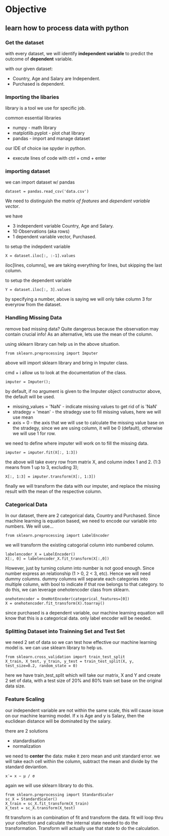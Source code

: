 # Objective
## learn how to process data with python

### Get the dataset
with every dataset, we will identify **independent variable** to predict the outcome of **dependent** variable. 

with our given dataset:
* Country, Age and Salary are Independent. 
* Purchased is dependent. 

### Importing the libaries
library is a tool we use for specific job.

common essential libraries
* numpy - math library
* matplotlib.pyplot - plot chat library
* pandas - import and manage dataset

our IDE of choice ise spyder in python. 
* execute lines of code with ctrl + cmd + enter

### importing dataset
we can import dataset w/ pandas

    dataset = pandas.read_csv('data.csv')

We need to distinguish the *matrix of features* and *dependent variable vector*. 

we have 
* 3 independent variable Country, Age and Salary.
* 10 Observations (aka rows)
* 1 dependent variable vector, Purchased. 

to setup the indepdent variable

    X = dataset.iloc[:, :-1].values

iloc[lines, columns], we are taking everything for lines, but skipping the last column. 

to setup the dependent variable

    Y = dataset.iloc[:, 3].values

by specifying a number, above is saying we will only take column 3 for everyrow from the dataset.

### Handling Missing Data
remove bad missing data? Quite dangerous because the observation may contain crucial info! As an alternative, lets use the mean of the column. 

using sklearn library can help us in the above situation. 

    from sklearn.preprocessing import Imputer

above will import sklearn library and bring in Imputer class. 

cmd + i allow us to look at the documentation of the class.

    imputer = Imputer();

by default, if no argument is given to the Imputer object constructor above, the default will be used. 
* missing_values = 'NaN' - indicate missing values to get rid of is 'NaN'
* stradegy = 'mean' - the stradegy use to fill missing values, here we will use mean 
* axis = 0 - the axis that we will use to calculate the missing value base on the stradegy, since we are using column, it will be 0 (default), otherwise we will use 1 for row.

we need to define where imputer will work on to fill the missing data.  

    imputer = imputer.fit(X[:, 1:3])

the above will take every row from matrix X, and column index 1 and 2. (1:3 means from 1 up to 3, excluding 3);

    X[:, 1:3] = imputer.transform(X[:, 1:3])

finally we will transform the data with our imputer, and replace the missing result with the mean of the respective column. 

### Categorical Data
In our dataset, there are 2 categorical data, Country and Purchased. Since machine learning is equation based, we need to encode our variable into numbers. We will use...

    from sklearn.preprocessing import LabelEncoder

we will transform the existing catogorial column into numbered column.

    labelencoder_X = LabelEncoder()
    X[:, 0] = labelencoder_X.fit_transform(X[:,0])

However, just by turning column into number is not good enough. Since number express an relationship (1 > 0, 2 < 3, etc). Hence we will need dummy columns. dummy columns will separate each categories into multiple column, with bool to indicate if that row belongs to that category. to do this, we can leverage onehotencoder class from sklearn.

    onehotencoder = OneHotEncoder(categorical_features=[0])
    X = onehotencoder.fit_transform(X).toarray()
    
since purchased is a dependent variable, our machine learning equation will know that this is a categorical data. only label encoder will be needed. 

### Splitting Dataset into Trainning Set and Test Set
we need 2 set of data so we can test how effective our machine learning model is. we can use sklearn library to help us. 

    from sklearn.cross_validation import train_test_split
    X_train, X_test, y_train, y_test = train_test_split(X, y, test_size=0.2, random_state = 0)

here we have train_test_split which will take our matrix, X and Y and create 2 set of data, with a test size of 20% and 80% train set base on the original data size. 

### Feature Scaling 
our independent variable are not within the same scale, this will cause issue on our machine learning model. If x is Age and y is Salary, then the euclidean distance will be dominated by the salary.

there are 2 solutions
* standardisation
* normalization

we need to **center** the data: make it zero mean and unit standard error. we will take each cell within the column, subtract the mean and divide by the standard deviantion. 

    x′= x − μ / σ

again we will use sklearn library to do this. 

    from sklearn.preprocessing import StandardScaler
    sc_X = StandardScaler()
    X_train = sc_X.fit_transform(X_train)
    X_test = sc_X.transform(X_test)

fit transform is an combination of fit and transform the data. fit will loop thru your collection and calculate the internal state needed to do the transformation. Transform will actually use that state to do the calculation. 

